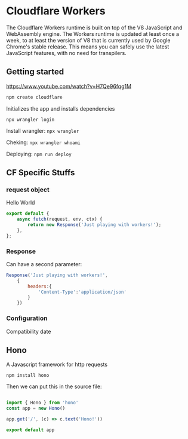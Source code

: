 # Cloudflare Workers

The Cloudflare Workers runtime is built on top of the V8 JavaScript and WebAssembly engine. The Workers runtime is updated at least once a week, to at least the version of V8 that is currently used by Google Chrome's stable release. This means you can safely use the latest JavaScript features, with no need for transpilers.


## Getting started

https://www.youtube.com/watch?v=H7Qe96fqg1M

```bash
npm create cloudflare
```

Initializes the app and installs dependencies

```npx wrangler login```

Install wrangler: ```npx wrangler```

Cheking: ```npx wrangler whoami```

Deploying: ```npm run deploy```


## CF Specific Stuffs

### request object

Hello World

```javascript
export default {
	async fetch(request, env, ctx) {
		return new Response('Just playing with workers!');
	},
};
```

### Response

Can have a second parameter:

```javascript
Response('Just playing with workers!',
	{
		headers:{
			'Content-Type':'application/json'
		}
	})
```

### Configuration

Compatibility date


## Hono

A Javascript framework for http requests

```npm install hono```

Then we can put this in the source file:

```javascript

import { Hono } from 'hono'
const app = new Hono()

app.get('/', (c) => c.text('Hono!'))

export default app

```
